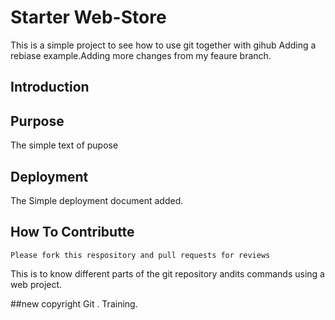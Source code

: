 # Starter Web-Store
 This is a simple project to see how to use git together with gihub Adding a rebiase example.Adding more changes from my feaure branch.
## Introduction

## Purpose
 The simple text of pupose 
## Deployment
 The Simple deployment document added.
## How To Contributte 
	Please fork this respository and pull requests for reviews
This is to know different parts of the git repository andits commands using a web project. 

##new copyright
Git . Training.


